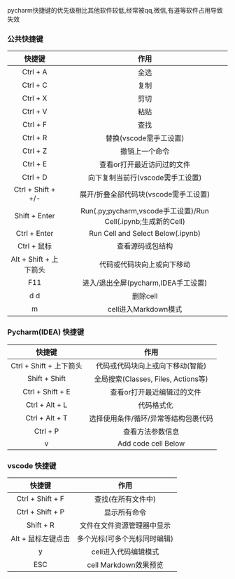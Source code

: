 pycharm快捷键的优先级相比其他软件较低,经常被qq,微信,有道等软件占用导致失效

### 公共快捷键

|         快捷键         |                             作用                             |
|:-------------------:|:----------------------------------------------------------:|
|      Ctrl + A       |                             全选                             |
|      Ctrl + C       |                             复制                             |
|      Ctrl + X       |                             剪切                             |
|      Ctrl + V       |                             粘贴                             |
|      Ctrl + F       |                             查找                             |
|      Ctrl + R       |                      替换(vscode需手工设置)                       |
|      Ctrl + Z       |                          撤销上一个命令                           |
|      Ctrl + E       |                       查看or打开最近访问过的文件                       |
|      Ctrl + D       |                    向下复制当前行(vscode需手工设置)                    |
| Ctrl + Shift + +/-  |                  展开/折叠全部代码块(vscode需手工设置)                   |
|    Shift + Enter    |   Run(.py;pycharm,vscode手工设置)/Run Cell(.ipynb;生成新的Cell)    |
|    Ctrl + Enter     |             Run Cell and Select Below(.ipynb)              |
| Ctrl + 鼠标          |                          查看源码或包结构                          |
| Alt + Shift + 上下箭头|                       代码或代码块向上或向下移动                        |
|         F11         |                 进入/退出全屏(pycharm,IDEA手工设置)                  |
|         d d         |      删除cell       |
|          m          | cell进入Markdown模式  |

### Pycharm(IDEA) 快捷键

|         快捷键         |               作用               |
|:-------------------:|:------------------------------:|
| Ctrl + Shift + 上下箭头 |       代码或代码块向上或向下移动(智能)  |
|    Shift + Shift    | 全局搜索(Classes, Files, Actions等) |
|  Ctrl + Shift + E   |        　 查看or打开最近编辑过的文件        |
|   Ctrl + Alt + L    |            　 代码格式化             |
|   Ctrl + Alt + T    |      选择使用条件/循环/异常等结构包裹代码       |
|      Ctrl + P       |            查看方法参数信息            |
|          v          |      Add code cell Below       |

### vscode 快捷键

|快捷键|        作用         |
| :---: |:-----------------:|
|Ctrl + Shift + F          |    查找(在所有文件中)     |
|Ctrl + Shift + P          |      显示所有命令       |
|Shift + R                 |   文件在文件资源管理器中显示   |
|Alt + 鼠标左键点击         |  多个光标(可多个光标同时编辑)  |
|y                         |   cell进入代码编辑模式    |
|ESC                       | cell Markdown效果预览 |